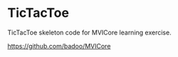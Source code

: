 # TicTacToe

TicTacToe skeleton code for MVICore learning exercise.

https://github.com/badoo/MVICore

